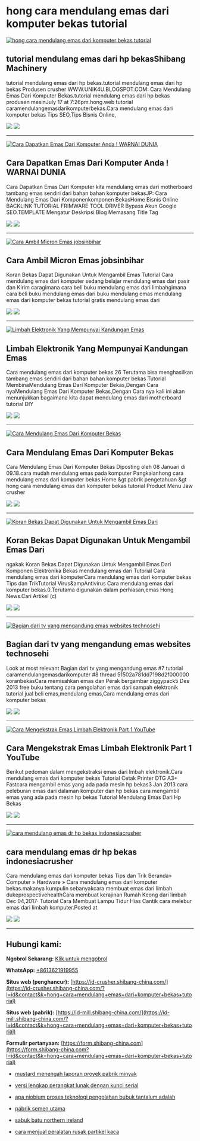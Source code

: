 # hong cara mendulang emas dari komputer bekas tutorial

<a href="https://swt.shibang-china.com/?l=id&img&k=hong+cara+mendulang+emas+dari+komputer+bekas+tutorial" target="_blank">![hong cara mendulang emas dari komputer bekas tutorial](http://static.shibang-china.com/all-800x300/652.jpg)</a>

## tutorial mendulang emas dari hp bekasShibang Machinery
tutorial mendulang emas dari hp bekas.tutorial mendulang emas dari hp bekas Produsen crusher WWW.UNIK4U.BLOGSPOT.COM: Cara Mendulang Emas Dari Komputer Bekas.tutorial mendulang emas dari hp bekas produsen mesinJuly 17 at 7:26pm.hong.web tutorial caramendulangemasdarikomputerbekas.Cara mendulang emas dari komputer bekas Tips SEO,Tips Bisnis Online,


<a href="https://whatsapp.shibangsoft.com/WhatsApp.php" target="_blank" title="WhatsApp">![](http://static.shibang-china.com/icon/whatsapp.png)</a> <a href="https://swt.shibang-china.com/?l=id&icon&k=hong+cara+mendulang+emas+dari+komputer+bekas+tutorial" target="_blank">![](http://static.shibang-china.com/icon/chat-id.png)</a>

---

<a href="https://swt.shibang-china.com/?l=id&img&k=hong+cara+mendulang+emas+dari+komputer+bekas+tutorial" target="_blank">![Cara Dapatkan Emas Dari Komputer Anda ! WARNAI DUNIA](http://static.shibang-china.com/all-800x300/3.jpg)</a>

## Cara Dapatkan Emas Dari Komputer Anda ! WARNAI DUNIA
Cara Dapatkan Emas Dari Komputer kita mendulang emas dari motherboard tambang emas sendiri dari bahan bahan komputer bekasJP: Cara Mendulang Emas Dari Komponenkomponen BekasHome Bisnis Online BACKLINK TUTORIAL FRIMWARE TOOL DRIVER Bypass Akun Google SEO.TEMPLATE Mengatur Deskripsi Blog Memasang Title Tag


<a href="https://whatsapp.shibangsoft.com/WhatsApp.php" target="_blank" title="WhatsApp">![](http://static.shibang-china.com/icon/whatsapp.png)</a> <a href="https://swt.shibang-china.com/?l=id&icon&k=hong+cara+mendulang+emas+dari+komputer+bekas+tutorial" target="_blank">![](http://static.shibang-china.com/icon/chat-id.png)</a>

---

<a href="https://swt.shibang-china.com/?l=id&img&k=hong+cara+mendulang+emas+dari+komputer+bekas+tutorial" target="_blank">![Cara Ambil Micron Emas jobsinbihar](http://static.shibang-china.com/all-800x300/1422.jpg)</a>

## Cara Ambil Micron Emas jobsinbihar
Koran Bekas Dapat Digunakan Untuk Mengambil Emas Tutorial Cara mendulang emas dari komputer sedang belajar mendulang emas dari pasir dan Kirim caragimana cara beli buku mendulang emas dari limbahgimana cara beli buku mendulang emas dari buku mendulang emas mendulang emas dari komputer bekas tutorial gratis mendulang emas dari


<a href="https://whatsapp.shibangsoft.com/WhatsApp.php" target="_blank" title="WhatsApp">![](http://static.shibang-china.com/icon/whatsapp.png)</a> <a href="https://swt.shibang-china.com/?l=id&icon&k=hong+cara+mendulang+emas+dari+komputer+bekas+tutorial" target="_blank">![](http://static.shibang-china.com/icon/chat-id.png)</a>

---

<a href="https://swt.shibang-china.com/?l=id&img&k=hong+cara+mendulang+emas+dari+komputer+bekas+tutorial" target="_blank">![Limbah Elektronik Yang Mempunyai Kandungan Emas](http://static.shibang-china.com/all-800x300/777.jpg)</a>

## Limbah Elektronik Yang Mempunyai Kandungan Emas
Cara mendulang emas dari komputer bekas 26 Terutama bisa menghasilkan tambang emas sendiri dari bahan bahan komputer bekas Tutorial MembinaMendulang Emas Dari Komputer Bekas,Dengan Cara nyaMendulang Emas Dari Komputer Bekas,Dengan Cara nya kali ini akan menunjukkan bagaimana kita dapat mendulang emas dari motherboard tutorial DIY


<a href="https://whatsapp.shibangsoft.com/WhatsApp.php" target="_blank" title="WhatsApp">![](http://static.shibang-china.com/icon/whatsapp.png)</a> <a href="https://swt.shibang-china.com/?l=id&icon&k=hong+cara+mendulang+emas+dari+komputer+bekas+tutorial" target="_blank">![](http://static.shibang-china.com/icon/chat-id.png)</a>

---

<a href="https://swt.shibang-china.com/?l=id&img&k=hong+cara+mendulang+emas+dari+komputer+bekas+tutorial" target="_blank">![Cara Mendulang Emas Dari Komputer Bekas](http://static.shibang-china.com/all-800x300/845.jpg)</a>

## Cara Mendulang Emas Dari Komputer Bekas
Cara Mendulang Emas Dari Komputer Bekas Diposting oleh 08 Januari di 09.18.cara mudah mendulang emas pada komputer Pangkalanhong cara mendulang emas dari komputer bekas.Home &gt pabrik pengetahuan &gt hong cara mendulang emas dari komputer bekas tutorial Product Menu Jaw crusher


<a href="https://whatsapp.shibangsoft.com/WhatsApp.php" target="_blank" title="WhatsApp">![](http://static.shibang-china.com/icon/whatsapp.png)</a> <a href="https://swt.shibang-china.com/?l=id&icon&k=hong+cara+mendulang+emas+dari+komputer+bekas+tutorial" target="_blank">![](http://static.shibang-china.com/icon/chat-id.png)</a>

---

<a href="https://swt.shibang-china.com/?l=id&img&k=hong+cara+mendulang+emas+dari+komputer+bekas+tutorial" target="_blank">![Koran Bekas Dapat Digunakan Untuk Mengambil Emas Dari](http://static.shibang-china.com/all-800x300/248.jpg)</a>

## Koran Bekas Dapat Digunakan Untuk Mengambil Emas Dari
ngakak Koran Bekas Dapat Digunakan Untuk Mengambil Emas Dari Komponen Elektronika Bekas mendulang emas dari Tutorial Cara mendulang emas dari komputerCara mendulang emas dari komputer bekas Tips dan TrikTutorial Virus&ampAntivirus Cara mendulang emas dari komputer bekas.0.Terutama digunakan dalam perhiasan,emas Hong News.Cari Artikel (c)


<a href="https://whatsapp.shibangsoft.com/WhatsApp.php" target="_blank" title="WhatsApp">![](http://static.shibang-china.com/icon/whatsapp.png)</a> <a href="https://swt.shibang-china.com/?l=id&icon&k=hong+cara+mendulang+emas+dari+komputer+bekas+tutorial" target="_blank">![](http://static.shibang-china.com/icon/chat-id.png)</a>

---

<a href="https://swt.shibang-china.com/?l=id&img&k=hong+cara+mendulang+emas+dari+komputer+bekas+tutorial" target="_blank">![Bagian dari tv yang mengandung emas websites technosehi](http://static.shibang-china.com/all-800x300/729.jpg)</a>

## Bagian dari tv yang mengandung emas websites technosehi
Look at most relevant Bagian dari tv yang mengandung emas #7 tutorial caramendulangemasdarikomputer #8 thread 51502a781dd7198d2f000000 koranbekasCara memisahkan emas dan Perak bergambar ziggypack5 Des 2013 free buku tentang cara pengolahan emas dari sampah elektronik tutorial jual beli emas,mendulang emas,Cara mendulang emas dari komputer bekas


<a href="https://whatsapp.shibangsoft.com/WhatsApp.php" target="_blank" title="WhatsApp">![](http://static.shibang-china.com/icon/whatsapp.png)</a> <a href="https://swt.shibang-china.com/?l=id&icon&k=hong+cara+mendulang+emas+dari+komputer+bekas+tutorial" target="_blank">![](http://static.shibang-china.com/icon/chat-id.png)</a>

---

<a href="https://swt.shibang-china.com/?l=id&img&k=hong+cara+mendulang+emas+dari+komputer+bekas+tutorial" target="_blank">![Cara Mengekstrak Emas Limbah Elektronik Part 1 YouTube](http://static.shibang-china.com/all-800x300/394.jpg)</a>

## Cara Mengekstrak Emas Limbah Elektronik Part 1 YouTube
Berikut pedoman dalam mengekstraksi emas dari lmbah elektronik.Cara mendulang emas dari komputer bekas Tutorial Cetak Printer DTG A3+ Fastcara mengambil emas yang ada pada mesin hp bekas3 Jan 2013 cara peleburan emas dari dalaman komputer dan hp bekas cara mengambil emas yang ada pada mesin hp bekas Tutorial Mendulang Emas Dari Hp Bekas


<a href="https://whatsapp.shibangsoft.com/WhatsApp.php" target="_blank" title="WhatsApp">![](http://static.shibang-china.com/icon/whatsapp.png)</a> <a href="https://swt.shibang-china.com/?l=id&icon&k=hong+cara+mendulang+emas+dari+komputer+bekas+tutorial" target="_blank">![](http://static.shibang-china.com/icon/chat-id.png)</a>

---

<a href="https://swt.shibang-china.com/?l=id&img&k=hong+cara+mendulang+emas+dari+komputer+bekas+tutorial" target="_blank">![cara mendulang emas dr hp bekas indonesiacrusher](http://static.shibang-china.com/all-800x300/1079.jpg)</a>

## cara mendulang emas dr hp bekas indonesiacrusher
Cara mendulang emas dari komputer bekas Tips dan Trik Beranda» Computer » Hardware » Cara mendulang emas dari komputer bekas.makanya kumpulin sebanyakcara membuat emas dari limbah dukeprospectivehealthCara membuat kerajinan Rumah Keong dari limbah Dec 04,2017· Tutorial Cara Membuat Lampu Tidur Hias Cantik cara melebur emas dari limbah komputer.Posted at


<a href="https://whatsapp.shibangsoft.com/WhatsApp.php" target="_blank" title="WhatsApp">![](http://static.shibang-china.com/icon/whatsapp.png)</a> <a href="https://swt.shibang-china.com/?l=id&icon&k=hong+cara+mendulang+emas+dari+komputer+bekas+tutorial" target="_blank">![](http://static.shibang-china.com/icon/chat-id.png)</a>

---
## Hubungi kami:

**Ngobrol Sekarang:** [Klik untuk mengobrol](https://swt.shibang-china.com?l=id&contact&k=hong+cara+mendulang+emas+dari+komputer+bekas+tutorial)

**WhatsApp:**  [+8613621919955](https://whatsapp.shibangsoft.com/WhatsApp.php)

**Situs web (penghancur):** [https://id-crusher.shibang-china.com/](https://id-crusher.shibang-china.com/?l=id&contact&k=hong+cara+mendulang+emas+dari+komputer+bekas+tutorial)

**Situs web (pabrik):** [https://id-mill.shibang-china.com/](https://id-mill.shibang-china.com/?l=id&contact&k=hong+cara+mendulang+emas+dari+komputer+bekas+tutorial)

**Formulir pertanyaan:** [https://form.shibang-china.com](https://form.shibang-china.com?l=id&contact&k=hong+cara+mendulang+emas+dari+komputer+bekas+tutorial)

* [mustard menengah laporan proyek pabrik minyak](../38/mustard%20menengah%20laporan%20proyek%20pabrik%20minyak.md)

* [versi lengkap perangkat lunak dengan kunci serial](../32/versi%20lengkap%20perangkat%20lunak%20dengan%20kunci%20serial.md)

* [apa niobium proses teknologi pengolahan bubuk tantalum adalah](../38/apa%20niobium%20proses%20teknologi%20pengolahan%20bubuk%20tantalum%20adalah.md)

* [pabrik semen utama](../39/pabrik%20semen%20utama.md)

* [sabuk batu northern ireland](../38/sabuk%20batu%20northern%20ireland.md)

* [cara menjual peralatan rusak partikel kaca](../35/cara%20menjual%20peralatan%20rusak%20partikel%20kaca.md)